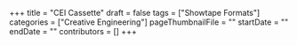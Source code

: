 +++
title = "CEI Cassette"
draft = false
tags = ["Showtape Formats"]
categories = ["Creative Engineering"]
pageThumbnailFile = ""
startDate = ""
endDate = ""
contributors = []
+++
